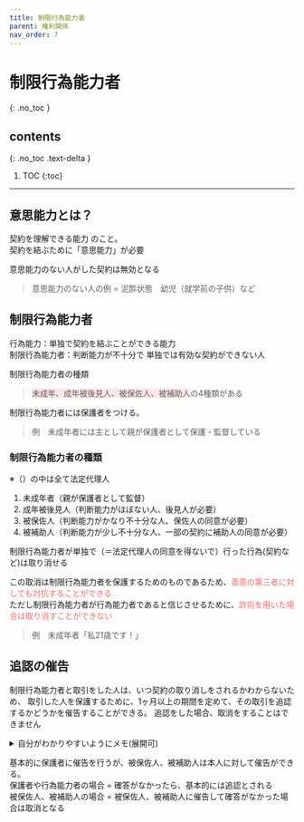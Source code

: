 ```yaml
---
title: 制限行為能力者
parent: 権利関係
nav_order: 7
---
```


# 制限行為能力者
{: .no_toc }

## contents
{: .no_toc .text-delta }

1. TOC
{:toc}

---

## 意思能力とは？
契約を理解できる能力 のこと。
<br>契約を結ぶために「意思能力」が必要

意思能力のない人がした契約は無効となる
> 意思能力のない人の例 = 泥酔状態　幼児（就学前の子供）など


## 制限行為能力者
行為能力：単独で契約を結ぶことができる能力
<br>制限行為能力者：判断能力が不十分で 単独では有効な契約ができない人

制限行為能力者の種類
> <span style="background-color:#ffe6e7">未成年、成年被後見人、被保佐人、被補助人</span>の4種類がある

制限行為能力者には保護者をつける。
>例　未成年者には主として親が保護者として保護・監督している

### 制限行為能力者の種類

※（）の中は全て法定代理人
1. 未成年者（親が保護者として監督）
2. 成年被後見人（判断能力がほぼない人、後見人が必要）
3. 被保佐人（判断能力がかなり不十分な人、保佐人の同意が必要）
4. 被補助人（判断能力が少し不十分な人、一部の契約に補助人の同意が必要）




制限行為能力者が単独で（＝法定代理人の同意を得ないで）行った行為(契約など)は取り消せる

この取消は制限行為能力者を保護するためのものであるため、<span style="color:rgb(248, 105, 105);">善意の第三者に対しても対抗することができる</span>
<br>ただし制限行為能力者が行為能力者であると信じさせるために、<span style="color:rgb(248, 105, 105);">詐術を用いた場合は取り消すことができない</span>
> 例　未成年者「私21歳です！」

## 追認の催告
制限行為能力者と取引をした人は、いつ契約の取り消しをされるかわからないため、
取引した人を保護するために、1ヶ月以上の期間を定めて、その取引を追認するかどうかを催告することができる。
追認をした場合、取消をすることはできません

<details markdown="block">
  <summary>
    自分がわかりやすいようにメモ(展開可)
  </summary>

シンプルに説明すると…
<br>「制限行為能力者」と契約した人は、いつ契約を取り消されるかわからないので不安になる。
<br>そこで、その不安をなくすために 「この契約、本当に続けるの？取り消すの？」とハッキリさせる権利がある

<br>【登場人物】
<br>Aさん（制限行為能力者）：未成年・判断力が弱い人など。契約を 取り消せる人。
<br>Bさん（取引相手）：Aさんと契約した人。契約がどうなるか 不安な人。

<br>【何が起こる？】
<br>① Aさん（制限行為能力者）がBさんと契約する。
<br>② Bさんは「この契約、後で取り消されたら困るな…」と思う。
<br>③ BさんはAさんに『1ヶ月以内に、契約を続けるか決めて！』と催促（催告）できる。
<br>④ Aさんが「やっぱり契約続けます（追認）」と言ったら もう取り消せなくなる！
</details>

基本的に保護者に催告を行うが、被保佐人、被補助人は本人に対して催告ができる。
<br>保護者や行為能力者の場合 = 確答がなかったら、基本的には追認とされる
<br>被保佐人、被補助人の場合 = 被保佐人、被補助人に催告して確答がなかった場合は取消となる